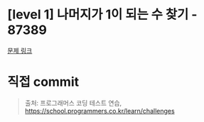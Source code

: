 # [level 1] 나머지가 1이 되는 수 찾기 - 87389

[문제 링크](https://school.programmers.co.kr/learn/courses/30/lessons/87389)

# 직접 commit

> 출처: 프로그래머스 코딩 테스트 연습, https://school.programmers.co.kr/learn/challenges
